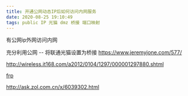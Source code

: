 ```yaml
---
title: 开通公网动态IP后如何访问内网服务
date: 2020-08-25 19:10:49  
tags: public IP 光猫 dmz 桥接 端口映射 
---
```


有公网ip外网访问内网

充分利用公网 -- 将联通光猫设置为桥接
<https://www.jeremyjone.com/577/>

<http://wireless.it168.com/a2012/0104/1297/000001297880.shtml>

[frp](https://blog.csdn.net/zhanglei500038/article/details/80163040)

<http://ask.zol.com.cn/x/6039302.html>
